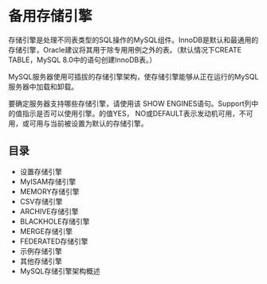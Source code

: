 #   备用存储引擎

存储引擎是处理不同表类型的SQL操作的MySQL组件。InnoDB是默认和最通用的存储引擎，Oracle建议将其用于除专用用例之外的表。（默认情况下CREATE TABLE，MySQL 8.0中的语句创建InnoDB表。）

MySQL服务器使用可插拔的存储引擎架构，使存储引擎能够从正在运行的MySQL服务器中加载和卸载。

要确定服务器支持哪些存储引擎，请使用该 SHOW ENGINES语句。Support列中的值指示是否可以使用引擎。的值YES， NO或DEFAULT表示发动机可用，不可用，或可用与当前被设置为默认的存储引擎。

##  目录
-   设置存储引擎
-   MyISAM存储引擎
-   MEMORY存储引擎
-   CSV存储引擎
-   ARCHIVE存储引擎
-   BLACKHOLE存储引擎
-   MERGE存储引擎
-   FEDERATED存储引擎
-   示例存储引擎
-   其他存储引擎
-   MySQL存储引擎架构概述

